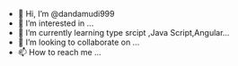 - 👋 Hi, I’m @dandamudi999
- 👀 I’m interested in   ...
- 🌱 I’m currently learning type srcipt ,Java Script,Angular...
- 💞️ I’m looking to collaborate on ...
- 📫 How to reach me ...

<!---
dandamudi999/dandamudi999 is a ✨ special ✨ repository because its `README.md` (this file) appears on your GitHub profile.
You can click the Preview link to take a look at your changes.
--->
